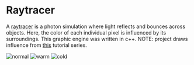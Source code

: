# Raytracer
A [raytracer](https://en.wikipedia.org/wiki/Ray_tracing_(graphics)) is a photon simulation where light reflects and bounces across objects. Here, the color of each individual pixel is influenced by its surroundings. This graphic engine was written in c++. NOTE: project draws influence from [this](https://www.youtube.com/watch?v=k_aRiYSXcyo) tutorial series.    

![normal](output/normal.png)
![warm](output/warm.png)
![cold](output/cold.png)


